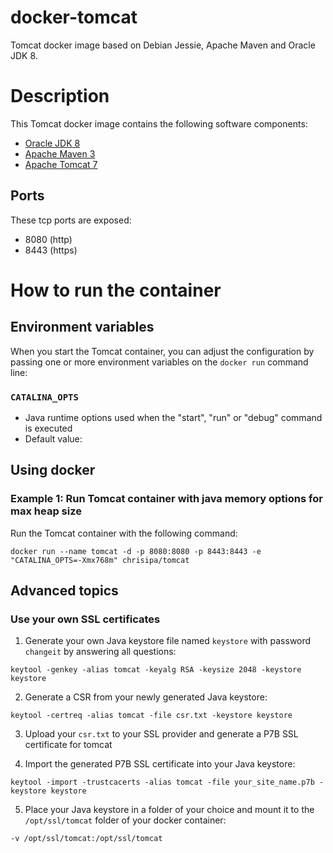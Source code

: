 docker-tomcat
=============

Tomcat docker image based on Debian Jessie, Apache Maven and Oracle JDK 8.

# Description
This Tomcat docker image contains the following software components:

 - [Oracle JDK 8](http://www.oracle.com/technetwork/java/javase/downloads/jdk8-downloads-2133151.html)
 - [Apache Maven 3](https://maven.apache.org/index.html)
 - [Apache Tomcat 7](https://tomcat.apache.org/index.html)

## Ports
These tcp ports are exposed:

 - 8080 (http)
 - 8443 (https)

# How to run the container

## Environment variables

When you start the Tomcat container, you can adjust the configuration by passing one or more environment variables on the `docker run` command line:

### `CATALINA_OPTS`

 - Java runtime options used when the "start", "run" or "debug" command is executed 
 - Default value:  

## Using docker

### Example 1: Run Tomcat container with java memory options for max heap size

Run the Tomcat container with the following command:
  ```
  docker run --name tomcat -d -p 8080:8080 -p 8443:8443 -e "CATALINA_OPTS=-Xmx768m" chrisipa/tomcat
  ```

## Advanced topics

### Use your own SSL certificates

1. Generate your own Java keystore file named `keystore` with password `changeit` by answering all questions:
  ```
  keytool -genkey -alias tomcat -keyalg RSA -keysize 2048 -keystore keystore
  ```

2. Generate a CSR from your newly generated Java keystore:
  ```
  keytool -certreq -alias tomcat -file csr.txt -keystore keystore
  ```

3. Upload your `csr.txt` to your SSL provider and generate a P7B SSL certificate for tomcat

4. Import the generated P7B SSL certificate into your Java keystore:
  ```
  keytool -import -trustcacerts -alias tomcat -file your_site_name.p7b -keystore keystore
  ```

5. Place your Java keystore in a folder of your choice and mount it to the `/opt/ssl/tomcat` folder of your docker container:
  ```
  -v /opt/ssl/tomcat:/opt/ssl/tomcat
  ```
